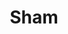---
title: Sham
year: 1930
opening_date: 1930-04-15
closing_date: 
layout: productions
image:
image_caption:
image_credit:
playbill:
category:
Theatre: Theatre Jacksonville
cast:
  Clara: Adamae Armbruster
  The Reporter: Carl Cesery
  The Thief: F.W. Armbuster
crew:
  Director: F.W. Armbuster
  Props: 
  - Jeannette Grether Borum
  - John Richard Grether
external_links:
---